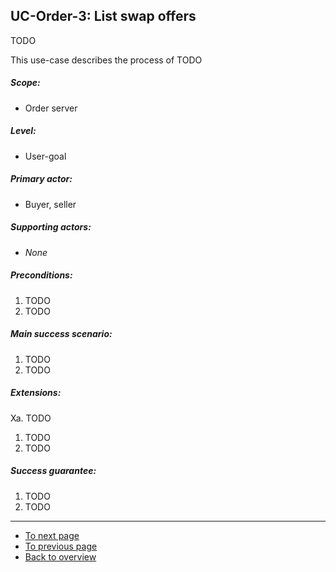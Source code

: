 UC-Order-3: List swap offers
----------------------------

  TODO

  This use-case describes the process of TODO

##### Scope:

- Order server

##### Level:

- User-goal

##### Primary actor:

- Buyer, seller

##### Supporting actors:

- *None*

##### Preconditions:

  1. TODO
  2. TODO

##### Main success scenario:

  1. TODO
  2. TODO

##### Extensions:

Xa. TODO

  1. TODO
  2. TODO

##### Success guarantee:

  1. TODO
  2. TODO

---

- [To next page](api-oracle-1_get_getpubkey.md)
- [To previous page](uc-order-2_revoke_order.md)
- [Back to overview](README.md)
